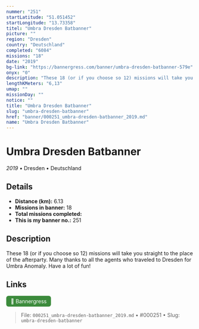```yaml
---
nummer: "251"
startLatitude: "51.051452"
startLongitude: "13.73358"
titel: "Umbra Dresden Batbanner"
picture: ""
region: "Dresden"
country: "Deutschland"
completed: "6084"
missions: "18"
date: "2019"
bg-link: "https://bannergress.com/banner/umbra-dresden-batbanner-579e"
onyx: "0"
description: "These 18 (or if you choose so 12) missions will take you straight to the place of the afterparty. Many thanks to all the agents who traveled to Dresden for Umbra Anomaly. Have a lot of fun!"
lengthKMeters: "6,13"
umap: ""
missionDay: ""
notice: ""
title: "Umbra Dresden Batbanner"
slug: "umbra-dresden-batbanner"
href: "banner/000251_umbra-dresden-batbanner_2019.md"
name: "Umbra Dresden Batbanner"
---
```

# Umbra Dresden Batbanner

*2019* • Dresden • Deutschland





## Details
- **Distance (km):** 6.13
- **Missions in banner:** 18
- **Total missions completed:** 
- **This is my banner no.:** 251



## Description
These 18 (or if you choose so 12) missions will take you straight to the place of the afterparty. Many thanks to all the agents who traveled to Dresden for Umbra Anomaly. Have a lot of fun!



## Links
<a href="https://bannergress.com/banner/umbra-dresden-batbanner-579e" target="_blank" style="display:inline-block;margin-right:8px;padding:6px 12px;background:#3c8b3c;color:#fff;text-decoration:none;border-radius:6px;">🔗 Bannergress</a>



> File: `000251_umbra-dresden-batbanner_2019.md` • #000251 • Slug: `umbra-dresden-batbanner`
